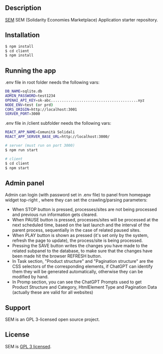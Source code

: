 ## Description

[SEM](https://github.com/Neggia/SEM) SEM (Solidarity Economies Marketplace) Application starter repository.

## Installation

```bash
$ npm install
$ cd client
$ npm install
```

## Running the app

.env file in root folder needs the following vars:

```bash
DB_NAME=sqlite.db
ADMIN_PASSWORD=test1234
OPENAI_API_KEY=sk-abc........................................xyz
NODE_ENV=test (or prd)
CORS_ORIGIN=http://localhost:3001
SERVER_PORT=3000
```

.env file in /client subfolder needs the following vars:

```bash
REACT_APP_NAME=Comunità Solidali
REACT_APP_SERVER_BASE_URL=http://localhost:3000/
```

```bash
# server (must run on port 3000)
$ npm run start

# client
$ cd client
$ npm start
```

## Admin panel

Admin can login (with password set in .env file) to panel from homepage widget top-right , where they can set the crawling/parsing parameters:

- When STOP button is pressed, processes/sites are not being processed and previous run information gets cleared.
- When PAUSE button is pressed, processes/sites will be processed at the next scheduled time, based on the last launch and the interval of the parent process, sequentially in the case of related paused sites.
- When PLAY button is shown as pressed (it's set only by the system, refresh the page to update), the process/site is being processed.
- Pressing the SAVE button writes the changes you have made to the related subpanel to the database, to make sure that the changes have been made hit the browser REFRESH button.
- In Task section, "Product structure" and "Pagination structure" are the CSS selectors of the corresponding elements, if ChatGPT can identify them they will be generated automatically, otherwise they can be modified by hand.
- In Promp section, you can see the ChatGPT Prompts used to get Product Structure and Category, HtmlElement Type and Pagination Data (actually these are valid for all websites)

## Support

SEM is an GPL 3-licensed open source project.

## License

SEM is [GPL 3 licensed](LICENSE).
